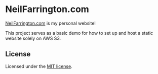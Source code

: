 # NeilFarrington.com

[NeilFarrington.com](https://neilfarrington.com/) is my personal website!

This project serves as a basic demo for how to set up and host a static website solely on AWS S3.

## License

Licensed under the [MIT license](https://opensource.org/licenses/MIT).
